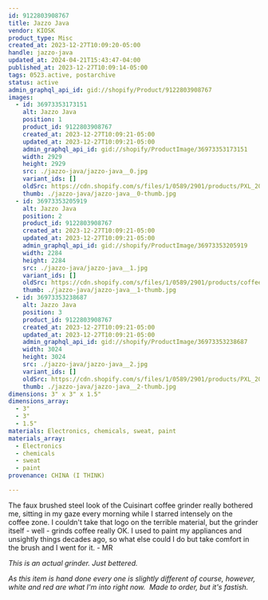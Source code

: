 ```yaml
---
id: 9122803908767
title: Jazzo Java
vendor: KIOSK
product_type: Misc
created_at: 2023-12-27T10:09:20-05:00
handle: jazzo-java
updated_at: 2024-04-21T15:43:47-04:00
published_at: 2023-12-27T10:09:14-05:00
tags: 0523.active, postarchive
status: active
admin_graphql_api_id: gid://shopify/Product/9122803908767
images:
  - id: 36973353173151
    alt: Jazzo Java
    position: 1
    product_id: 9122803908767
    created_at: 2023-12-27T10:09:21-05:00
    updated_at: 2023-12-27T10:09:21-05:00
    admin_graphql_api_id: gid://shopify/ProductImage/36973353173151
    width: 2929
    height: 2929
    src: ./jazzo-java/jazzo-java__0.jpg
    variant_ids: []
    oldSrc: https://cdn.shopify.com/s/files/1/0589/2901/products/PXL_20221209_134546187.jpg?v=1703689760
    thumb: ./jazzo-java/jazzo-java__0-thumb.jpg
  - id: 36973353205919
    alt: Jazzo Java
    position: 2
    product_id: 9122803908767
    created_at: 2023-12-27T10:09:21-05:00
    updated_at: 2023-12-27T10:09:21-05:00
    admin_graphql_api_id: gid://shopify/ProductImage/36973353205919
    width: 2284
    height: 2284
    src: ./jazzo-java/jazzo-java__1.jpg
    variant_ids: []
    oldSrc: https://cdn.shopify.com/s/files/1/0589/2901/products/coffeegedit.jpg?v=1703689761
    thumb: ./jazzo-java/jazzo-java__1-thumb.jpg
  - id: 36973353238687
    alt: Jazzo Java
    position: 3
    product_id: 9122803908767
    created_at: 2023-12-27T10:09:21-05:00
    updated_at: 2023-12-27T10:09:21-05:00
    admin_graphql_api_id: gid://shopify/ProductImage/36973353238687
    width: 3024
    height: 3024
    src: ./jazzo-java/jazzo-java__2.jpg
    variant_ids: []
    oldSrc: https://cdn.shopify.com/s/files/1/0589/2901/products/PXL_20221209_213410435.jpg?v=1703689761
    thumb: ./jazzo-java/jazzo-java__2-thumb.jpg
dimensions: 3" x 3" x 1.5"
dimensions_array:
  - 3"
  - 3"
  - 1.5"
materials: Electronics, chemicals, sweat, paint
materials_array:
  - Electronics
  - chemicals
  - sweat
  - paint
provenance: CHINA (I THINK)

---
```


The faux brushed steel look of the Cuisinart coffee grinder really bothered me, sitting in my gaze every morning while I starred intensely on the coffee zone. I couldn't take that logo on the terrible material, but the grinder itself - well - grinds coffee really OK. I used to paint my appliances and unsightly things decades ago, so what else could I do but take comfort in the brush and I went for it. - MR

_This is an actual grinder. Just bettered._  
  
_As this item is hand done every one is slightly different of course, however, white and red are what I'm into right now.  Made to order, but it's fastish._